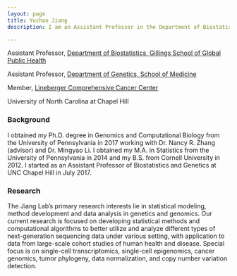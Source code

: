 ```yaml
---
layout: page
title: Yuchao Jiang
description: I am an Assistant Professor in the Department of Biostatistics and the Department of Genetics at the University of North Carolina, Chapel Hill.

---
```


Assistant Professor, [Department of Biostatistics, Gillings School of Global Public Health](http://sph.unc.edu/bios/biostatistics/)

Assistant Professor, [Department of Genetics, School of Medicine](http://www.med.unc.edu/genetics/)

Member, [Lineberger Comprehensive Cancer Center](https://unclineberger.org/)

University of North Carolina at Chapel Hill


###  Background

I obtained my Ph.D. degree in Genomics and Computational Biology from the University of Pennsylvania in 2017 working with Dr. Nancy R. Zhang (advisor) and Dr. Mingyao Li. I obtained my M.A. in Statistics from the University of Pennsylvania in 2014 and my B.S. from Cornell University in 2012. I started as an Assistant Professor of Biostatistics and Genetics at UNC Chapel Hill in July 2017.


### Research

The Jiang Lab’s primary research interests lie in statistical modeling, method development and data analysis in genetics and genomics. Our current research is focused on developing statistical methods and computational algorithms to better utilize and analyze different types of next-generation sequencing data under various setting, with application to data from large-scale cohort studies of human health and disease. Special focus is on single-cell transcriptomics, single-cell epigenomics, cancer genomics, tumor phylogeny, data normalization, and copy number variation detection.


